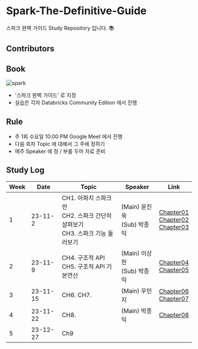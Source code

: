 # Spark-The-Definitive-Guide
스파크 완벽 가이드 Study Repository 입니다. 📚

## Contributors

## Book 

![spark](https://github.com/freemjstudio/Spark-The-Definitive-Guide/assets/41604678/32470a40-0b27-496a-89e4-ed4d5021c579)


- '스파크 완벽 가이드' 로 지정 
- 실습은 각자 Databricks Community Edition 에서 진행 

## Rule
- 주 1회 수요일 10:00 PM Google Meet 에서 진행
- 다음 회차 Topic 에 대해서 그 주에 정하기
- 매주 Speaker 에 정 / 부를 두어 자료 준비

## Study Log

| Week | Date  | Topic | Speaker | Link                                                                                                                                                                                                                                                                                                                            |
|------|-------|-------|---------|---------------------------------------------------------------------------------------------------------------------------------------------------------------------------------------------------------------------------------------------------------------------------------------------------------------------------------|
| 1  | 23-11-2 | CH1. 아파치 스파크란<br>CH2. 스파크 간단히 살펴보기<br>CH3. 스파크 기능 둘러보기 |(Main) 윤진욱<br>(Sub) 박종익| [Chapter01](https://github.com/freemjstudio/Spark-The-Definitive-Guide/blob/main/ch01_아파치스파크란_jinuk.md)<br>[Chapter02](https://github.com/freemjstudio/Spark-The-Definitive-Guide/blob/main/ch02_스파크간단히살펴보기_jinuk.md)<br>[Chapter03](https://github.com/freemjstudio/Spark-The-Definitive-Guide/blob/main/ch03_스파크기능둘러보기_jinuk.md) |
| 2  | 23-11-9 | CH4. 구조적 API <br>CH5. 구조적 API 기본연산 |(Main) 이상헌<br>(Sub) 박종익 | [Chapter04](https://github.com/freemjstudio/Spark-The-Definitive-Guide/blob/main/ch04_%EA%B5%AC%EC%A1%B0%EC%A0%81%20API%20%EA%B0%9C%EC%9A%94_lsh.md)<br>[Chapter05](https://github.com/freemjstudio/Spark-The-Definitive-Guide/blob/main/ch05_%EA%B5%AC%EC%A1%B0%EC%A0%81%20API%20%EA%B8%B0%EB%B3%B8%20%EC%97%B0%EC%82%B0_lsh.md) |
| 3  | 23-11-15 | CH6. CH7. | (Main) 우민지 | [Chapter06](https://github.com/freemjstudio/Spark-The-Definitive-Guide/blob/main/ch06_working_with_different_types_of_data.md)<br>[Chapter07](https://github.com/freemjstudio/Spark-The-Definitive-Guide/blob/main/ch07_aggregations.md) |
| 4  | 23-11-22 | CH8.      | (Main) 박종익 | [Chapter08]() |
| 5  | 23-12-27 | Ch9       |             |                |
